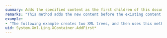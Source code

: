 ```yaml
---
summary: Adds the specified content as the first children of this document or element.
remarks: "This method adds the new content before the existing content of the <xref:System.Xml.Linq.XContainer>.  \n  \n For details about the valid content that can be passed to this function, see [Valid Content of XElement and XDocument Objects](http://msdn.microsoft.com/library/aee2d319-5c5f-4b99-9bb4-2f58232577ae).  \n  \n This method will raise the <xref:System.Xml.Linq.XObject.Changed> and the <xref:System.Xml.Linq.XObject.Changing> events."
example:
- "The following example creates two XML trees, and then uses this method to add the results of a query to one of them.  \n  \n```csharp  \n  \n                XElement srcTree = new XElement(\"Root\",  \n    new XElement(\"Element1\", 1),  \n    new XElement(\"Element2\", 2),  \n    new XElement(\"Element3\", 3),  \n    new XElement(\"Element4\", 4),  \n    new XElement(\"Element5\", 5)  \n);  \nXElement xmlTree = new XElement(\"Root\",  \n    new XElement(\"NewElement\", \"Content\")  \n);  \nxmlTree.AddFirst(  \n    from el in srcTree.Elements()  \n    where (int)el >= 3  \n    select el  \n);  \nConsole.WriteLine(xmlTree);  \n```  \n  \n```vb  \n  \n                Dim srcTree As XElement = _   \n        <Root>  \n            <Element1>1</Element1>  \n            <Element2>2</Element2>  \n            <Element3>3</Element3>  \n            <Element4>4</Element4>  \n            <Element5>5</Element5>  \n        </Root>  \nDim xmlTree As XElement = <Root>  \n                              <NewElement>Content</NewElement>  \n                          </Root>  \nxmlTree.AddFirst( _  \n    From el In srcTree.Elements _  \n    Where CInt(el) >= 3 _  \n    Select el)  \nConsole.WriteLine(xmlTree)  \n  \n```  \n  \n This example produces the following output:  \n  \n```xml  \n  \n                <Root>  \n  <Element3>3</Element3>  \n  <Element4>4</Element4>  \n  <Element5>5</Element5>  \n  <NewElement>Content</NewElement>  \n</Root>  \n```"
uid: System.Xml.Linq.XContainer.AddFirst*
---
```

